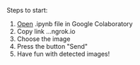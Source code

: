 Steps to start:

1. [Open](https://colab.research.google.com/drive/1OY6p-PKrcO3VM2nX1VKhMUmbKLjd4sTm?usp=sharing) .ipynb file in Google Colaboratory
2. Copy link  ...ngrok.io 
3. Choose the image
5. Press the button "Send"
6. Have fun with detected images!



